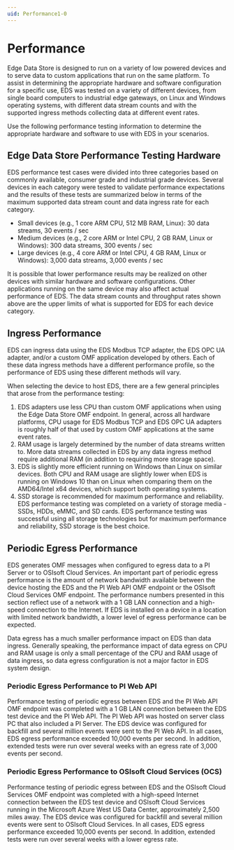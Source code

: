 ```yaml
---
uid: Performance1-0
---
```


# Performance

Edge Data Store is designed to run on a variety of low powered devices and to serve data to custom applications that run on the same platform. To assist in determining the appropriate hardware and software configuration for a specific use, EDS was tested on a variety of different devices, from single board computers to industrial edge gateways, on Linux and Windows operating systems, with different data stream counts and with the supported ingress methods collecting data at different event rates. 

Use the following performance testing information to determine the appropriate hardware and software to use with EDS in your scenarios.

## Edge Data Store Performance Testing Hardware

EDS performance test cases were divided into three categories based on commonly available, consumer grade and industrial grade devices. Several devices in each category were tested to validate performance expectations and the results of these tests are summarized below in terms of the maximum supported data stream count and data ingress rate for each category. 

* Small devices (e.g., 1 core ARM CPU, 512 MB RAM, Linux): 30 data streams, 30 events / sec
* Medium devices (e.g., 2 core ARM or Intel CPU, 2 GB RAM, Linux or Windows): 300 data streams, 300 events / sec
* Large devices (e.g., 4 core ARM or Intel CPU, 4 GB RAM, Linux or Windows): 3,000 data streams, 3,000 events / sec

It is possible that lower performance results may be realized on other devices with similar hardware and software configurations. Other applications running on the same device may also affect actual performance of EDS. The data stream counts and throughput rates shown above are the upper limits of what is supported for EDS for each device category.

## Ingress Performance

EDS can ingress data using the EDS Modbus TCP adapter, the EDS OPC UA adapter, and/or a custom OMF application developed by others. Each of these data ingress methods have a different performance profile, so the performance of EDS using these different methods will vary. 

When selecting the device to host EDS, there are a few general principles that arose from the performance testing:

1. EDS adapters use less CPU than custom OMF applications when using the Edge Data Store OMF endpoint. In general, across all hardware platforms, CPU usage for EDS Modbus TCP and EDS OPC UA adapters is roughly half of that used by custom OMF applications at the same event rates.
2. RAM usage is largely determined by the number of data streams written to. More data streams collected in EDS by any data ingress method require additional RAM (in addition to requiring more storage space).
3. EDS is slightly more efficient running on Windows than Linux on similar devices. Both CPU and RAM usage are slightly lower when EDS is running on Windows 10 than on Linux when comparing them on the AMD64/Intel x64 devices, which support both operating systems. 
4. SSD storage is recommended for maximum performance and reliability. EDS performance testing was completed on a variety of storage media - SSDs, HDDs, eMMC, and SD cards. EDS performance testing was successful using all storage technologies but for maximum performance and reliability, SSD storage is the best choice.

## Periodic Egress Performance

EDS generates OMF messages when configured to egress data to a PI Server or to OSIsoft Cloud Services. An important part of periodic egress performance is the amount of network bandwidth available between the device hosting the EDS and the PI Web API OMF endpoint or the OSIsoft Cloud Services OMF endpoint. The performance numbers presented in this section reflect use of a network with a 1 GB LAN connection and a high-speed connection to the Internet. If EDS is installed on a device in a location with limited network bandwidth, a lower level of egress performance can be expected.

Data egress has a much smaller performance impact on EDS than data ingress. Generally speaking, the performance impact of data egress on CPU and RAM usage is only a small percentage of the CPU and RAM usage of data ingress, so data egress configuration is not a major factor in EDS system design.

### Periodic Egress Performance to PI Web API

Performance testing of periodic egress between EDS and the PI Web API OMF endpoint was completed with a 1 GB LAN connection between the EDS test device and the PI Web API. The PI Web API was hosted on server class PC that also included a PI Server. The EDS device was configured for backfill and several million events were sent to the PI Web API. In all cases, EDS egress performance exceeded 10,000 events per second. In addition, extended tests were run over several weeks with an egress rate of 3,000 events per second.

### Periodic Egress Performance to OSIsoft Cloud Services (OCS)

Performance testing of periodic egress between EDS and the OSIsoft Cloud Services OMF endpoint was completed with a high-speed Internet connection between the EDS test device and OSIsoft Cloud Services running in the Microsoft Azure West US Data Center, approximately 2,500 miles away. The EDS device was configured for backfill and several million events were sent to OSIsoft Cloud Services. In all cases, EDS egress performance exceeded 10,000 events per second. In addition, extended tests were run over several weeks with a lower egress rate.
